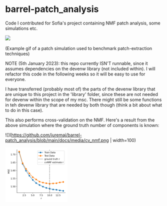 # barrel-patch_analysis
Code I contributed for Sofia's project containing NMF patch analysis, some simulations etc.

![](https://github.com/juremaj/barrel-patch_analysis/blob/main/docs/media/sim_anim.gif)

(Example gif of a patch simulation used to benchmark patch-extraction techniques)

NOTE (5th January 2023): this repo currently ISN'T runnable, since it assumes dependencies on the devenw library (not included within). I will refactor this code in the following weeks so it will be easy to use for everyone.

I have transferred (probably most of) the parts of the devenw library that are unique to this project in the 'library' folder, since these are not needed for devenw within the scope of my msc. There might still be some functions in teh devenw library that are needed by both though (think a bit about what to do in this case).

This also performs cross-validation on the NMF. Here's a result from the above simulation where the ground truth number of components is known:

![](https://github.com/juremaj/barrel-patch_analysis/blob/main/docs/media/cv_nmf.png | width=100)  


<img src="https://github.com/juremaj/barrel-patch_analysis/blob/main/docs/media/cv_nmf.png" alt="drawing" width="200"/>

